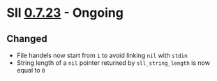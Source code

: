 # Sll [0.7.23] - Ongoing

## Changed

- File handels now start from `1` to avoid linking `nil` with `stdin`
- String length of a `nil` pointer returned by `sll_string_length` is now equal to `0`

[0.7.23]: https://github.com/sl-lang/sll/compare/sll-v0.7.22...main
